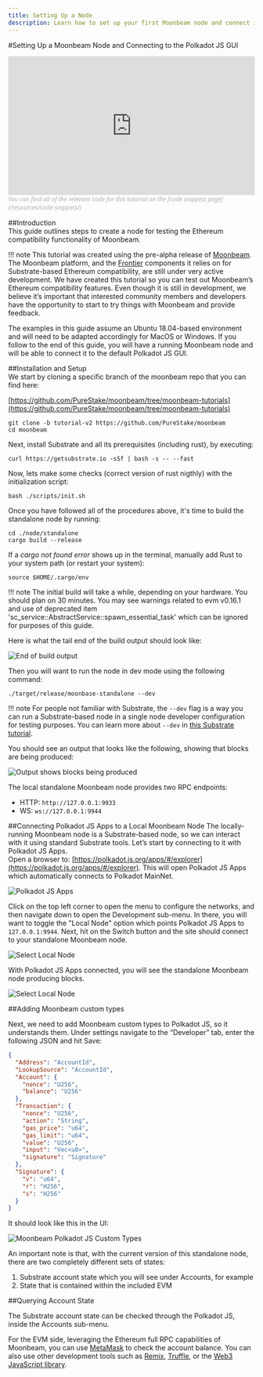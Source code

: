 ```yaml
---
title: Setting Up a Node
description: Learn how to set up your first Moonbeam node and connect it to the Polkadot JS GUI.
---
```


#Setting Up a Moonbeam Node and Connecting to the Polkadot JS GUI  
<style>.embed-container { position: relative; padding-bottom: 56.25%; height: 0; overflow: hidden; max-width: 100%; } .embed-container iframe, .embed-container object, .embed-container embed { position: absolute; top: 0; left: 0; width: 100%; height: 100%; }</style><div class='embed-container'><iframe src='https://www.youtube.com/embed//0HZDeqBhCXM' frameborder='0' allowfullscreen></iframe></div>
<style>.caption { font-family: Open Sans, sans-serif; font-size: 0.9em; color: rgba(170, 170, 170, 1); font-style: italic; letter-spacing: 0px; position: relative;}</style><div class='caption'>You can find all of the relevant code for this tutorial on the [code snippets page](/resources/code-snippets/)</div>

##Introduction  
This guide outlines steps to create a node for testing the Ethereum compatibility functionality of Moonbeam.

!!! note
    This tutorial was created using the pre-alpha release of [Moonbeam](https://github.com/PureStake/moonbeam/tree/moonbeam-tutorials). The Moonbeam platform, and the [Frontier](https://github.com/paritytech/frontier) components it relies on for Substrate-based Ethereum compatibility, are still under very active development. We have created this tutorial so you can test out Moonbeam’s Ethereum compatibility features. Even though it is still in development, we believe it’s important that interested community members and developers have the opportunity to start to try things with Moonbeam and provide feedback.

The examples in this guide assume an Ubuntu 18.04-based environment and will need to be adapted accordingly for MacOS or Windows. If you follow to the end of this guide, you will have a running Moonbeam node and will be able to connect it to the default Polkadot JS GUI.

##Installation and Setup  
We start by cloning a specific branch of the moonbeam repo that you can find here:

[https://github.com/PureStake/moonbeam/tree/moonbeam-tutorials](https://github.com/PureStake/moonbeam/tree/moonbeam-tutorials)

```
git clone -b tutorial-v2 https://github.com/PureStake/moonbeam
cd moonbeam
```

Next, install Substrate and all its prerequisites (including rust), by executing:

```
curl https://getsubstrate.io -sSf | bash -s -- --fast
```

Now, lets make some checks (correct version of rust nigthly) with the initialization script:

```
bash ./scripts/init.sh
```

Once you have followed all of the procedures above, it's time to build the standalone node by running:

```
cd ./node/standalone
cargo build --release
```

If a _cargo not found error_ shows up in the terminal, manually add Rust to your system path (or restart your system):

```
source $HOME/.cargo/env
```

!!! note
    The initial build will take a while, depending on your hardware. You should plan on 30 minutes. You may see warnings related to evm v0.16.1 and use of deprecated item 'sc_service::AbstractService::spawn_essential_task' which can be ignored for purposes of this guide.

Here is what the tail end of the build output should look like:

![End of build output](/images/setting-up-a-node/setting-up-node-2b.png)

Then you will want to run the node in dev mode using the following command:

```
./target/release/moonbase-standalone --dev
```

!!! note
    For people not familiar with Substrate, the `--dev` flag is a way you can run a Substrate-based node in a single node developer configuration for testing purposes. You can learn more about `--dev` in [this Substrate tutorial](https://substrate.dev/docs/en/tutorials/create-your-first-substrate-chain/interact).

You should see an output that looks like the following, showing that blocks are being produced:

![Output shows blocks being produced](/images/setting-up-a-node/setting-up-node-3b.png)

The local standalone Moonbeam node provides two RPC endpoints:
-  HTTP: `http://127.0.0.1:9933`
-  WS: `ws://127.0.0.1:9944` 

##Connecting Polkadot JS Apps to a Local Moonbeam Node
The locally-running Moonbeam node is a Substrate-based node, so we can interact with it using standard Substrate tools. Let’s start by connecting to it with Polkadot JS Apps.  
Open a browser to: [https://polkadot.js.org/apps/#/explorer](https://polkadot.js.org/apps/#/explorer). This will open Polkadot JS Apps which automatically connects to Polkadot MainNet. 

![Polkadot JS Apps](/images/setting-up-a-node/setting-up-node-4b.png)

Click on the top left corner to open the menu to configure the networks, and then navigate down to open the Development sub-menu. In there,  you will want to toggle the "Local Node" option which points Polkadot JS Apps to `127.0.0.1:9944`. Next, hit on the Switch button and the site should connect to your standalone Moonbeam node.

![Select Local Node](/images/setting-up-a-node/setting-up-node-5b.png)

With Polkadot JS Apps connected, you will see the standalone Moonbeam node producing blocks.

![Select Local Node](/images/setting-up-a-node/setting-up-node-6b.png)

##Adding Moonbeam custom types

Next, we need to add Moonbeam custom types to Polkadot JS, so it understands them. Under settings navigate to the “Developer” tab, enter the following JSON and hit Save:

``` json
{
  "Address": "AccountId",
  "LookupSource": "AccountId",
  "Account": {
    "nonce": "U256",
    "balance": "U256"
  },
  "Transaction": {
    "nonce": "U256",
    "action": "String",
    "gas_price": "u64",
    "gas_limit": "u64",
    "value": "U256",
    "input": "Vec<u8>",
    "signature": "Signature"
  },
  "Signature": {
    "v": "u64",
    "r": "H256",
    "s": "H256"
  }
}
```

It should look like this in the UI:

![Moonbeam Polkadot JS Custom Types](/images/setting-up-a-node/setting-up-node-7a.png)

An important note is that, with the current version of this standalone node, there are two completely different sets of states:

1. Substrate account state which you will see under Accounts, for example
2. State that is contained within the included EVM

##Querying Account State

The Substrate account state can be checked through the Polkadot JS, inside the Accounts sub-menu. 

For the EVM side, leveraging the Ethereum full RPC capabilities of Moonbeam, you can use [MetaMask](/getting-started/using-metamask/) to check the account balance. You can also use other development tools such as [Remix](/getting-started/using-remix/), [Truffle](/getting-started/using-truffle/), or the [Web3 JavaScript library](/getting-started/web3-transaction/).

